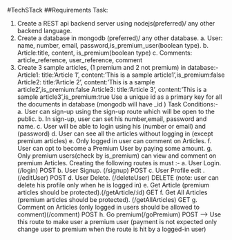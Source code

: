   #TechSTack
##Requirements
Task:
1. Create a REST api backend server using nodejs(preferred)/ any other backend language.
2. Create a database in mongodb (preferred)/ any other database.
a. User: name, number, email, password,is_premium_user(boolean type).
b. Article:title, content, is_premium(boolean type)
c. Comments: article_reference, user_reference, comment
3. Create 3 sample articles, (1 premium and 2 not premium) in database:-
Article1: title:’Article 1’, content:’This is a sample article1’,is_premium:false
Article2: title:’Article 2’, content:’This is a sample article2’,is_premium:false
Article3: title:’Article 3’, content:’This is a sample article3’,is_premium:true
Use a unique id as a primary key for all the documents in database
(mongodb will have _id )
Task Conditions:-
a. User can sign-up using the sign-up route which will be open to the public.
b. In sign-up, user can set his number,email, password and name.
c. User will be able to login using his (number or email) and (password)
d. User can see all the articles without logging in (except premium articles)
e. Only logged in user can comment on Articles.
f. User can opt to become a Premium User by paying some amount.
g. Only premium users(check by is_premium) can view and comment on premium
Articles.
Creating the following routes is must :-
a. User Login. (/login) POST
b. User Signup. (/signup) POST
c. User Profile edit . (/editUser) POST
d. User Delete. (/deleteUser) DELETE (note: user can delete his profile only when he
is logged in)
e. Get Article (premium articles should be protected).(/getArticle/:id) GET
f. Get All Articles (premium articles should be protected). (/getAllArticles) GET
g. Comment on Articles (only logged in users should be allowed to
comment)(/comment) POST
h. Go premium(/goPremium) POST —> Use this route to make user a premium user
(payment is not expected only change user to premium when the route is hit by a
logged-in user)
